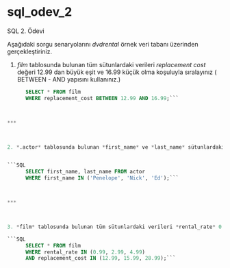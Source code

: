 # sql_odev_2
SQL 2. Ödevi

Aşağıdaki sorgu senaryolarını *dvdrental* örnek veri tabanı üzerinden gerçekleştiriniz.


1. *film* tablosunda bulunan tüm sütunlardaki verileri *replacement cost* değeri 12.99 dan büyük eşit ve 16.99 küçük olma koşuluyla sıralayınız ( BETWEEN - AND yapısını kullanınız.)


```SQL
      SELECT * FROM film
      WHERE replacement_cost BETWEEN 12.99 AND 16.99;```



***



2. *.actor* tablosunda bulunan *first_name* ve *last_name* sütunlardaki verileri *first_name* 'Penelope' veya 'Nick' veya 'Ed' değerleri olması koşuluyla sıralayınız. ( IN operatörünü kullanınız.)


```SQL
      SELECT first_name, last_name FROM actor
      WHERE first_name IN ('Penelope', 'Nick', 'Ed');```



***



3. *film* tablosunda bulunan tüm sütunlardaki verileri *rental_rate* 0.99, 2.99, 4.99 VE *replacement_cost* 12.99, 15.99, 28.99 olma koşullarıyla sıralayınız. ( IN operatörünü kullanınız.)

```SQL
      SELECT * FROM film
      WHERE rental_rate IN (0.99, 2.99, 4.99) 
      AND replacement_cost IN (12.99, 15.99, 28.99);```
